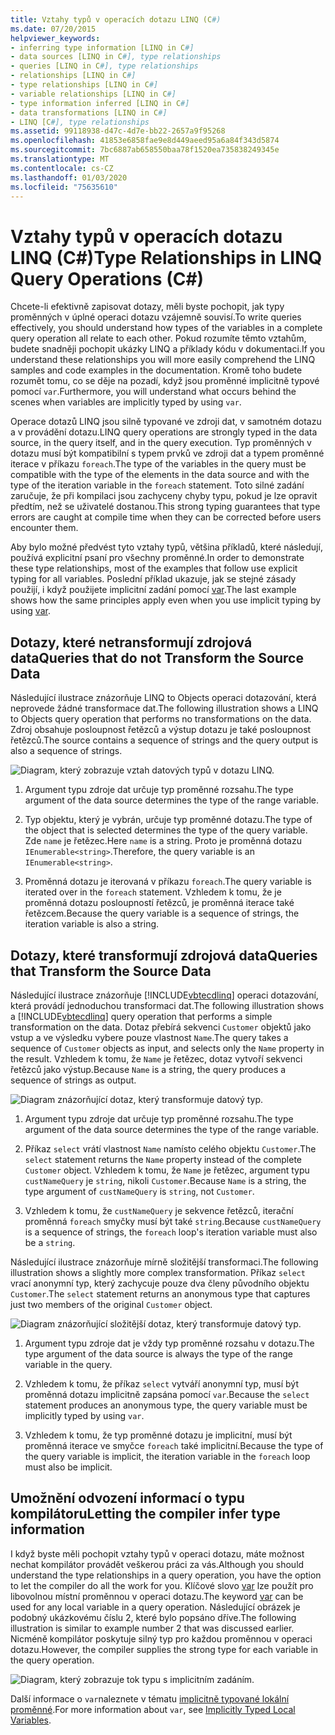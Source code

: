 ```yaml
---
title: Vztahy typů v operacích dotazu LINQ (C#)
ms.date: 07/20/2015
helpviewer_keywords:
- inferring type information [LINQ in C#]
- data sources [LINQ in C#], type relationships
- queries [LINQ in C#], type relationships
- relationships [LINQ in C#]
- type relationships [LINQ in C#]
- variable relationships [LINQ in C#]
- type information inferred [LINQ in C#]
- data transformations [LINQ in C#]
- LINQ [C#], type relationships
ms.assetid: 99118938-d47c-4d7e-bb22-2657a9f95268
ms.openlocfilehash: 41853e6858fae9e8d449aeed95a6a84f343d5874
ms.sourcegitcommit: 7bc6887ab658550baa78f1520ea735838249345e
ms.translationtype: MT
ms.contentlocale: cs-CZ
ms.lasthandoff: 01/03/2020
ms.locfileid: "75635610"
---
```

# <a name="type-relationships-in-linq-query-operations-c"></a><span data-ttu-id="2ec15-102">Vztahy typů v operacích dotazu LINQ (C#)</span><span class="sxs-lookup"><span data-stu-id="2ec15-102">Type Relationships in LINQ Query Operations (C#)</span></span>
<span data-ttu-id="2ec15-103">Chcete-li efektivně zapisovat dotazy, měli byste pochopit, jak typy proměnných v úplné operaci dotazu vzájemně souvisí.</span><span class="sxs-lookup"><span data-stu-id="2ec15-103">To write queries effectively, you should understand how types of the variables in a complete query operation all relate to each other.</span></span> <span data-ttu-id="2ec15-104">Pokud rozumíte těmto vztahům, budete snadněji pochopit ukázky LINQ a příklady kódu v dokumentaci.</span><span class="sxs-lookup"><span data-stu-id="2ec15-104">If you understand these relationships you will more easily comprehend the LINQ samples and code examples in the documentation.</span></span> <span data-ttu-id="2ec15-105">Kromě toho budete rozumět tomu, co se děje na pozadí, když jsou proměnné implicitně typové pomocí `var`.</span><span class="sxs-lookup"><span data-stu-id="2ec15-105">Furthermore, you will understand what occurs behind the scenes when variables are implicitly typed by using `var`.</span></span>  
  
 <span data-ttu-id="2ec15-106">Operace dotazů LINQ jsou silně typované ve zdroji dat, v samotném dotazu a v provádění dotazu.</span><span class="sxs-lookup"><span data-stu-id="2ec15-106">LINQ query operations are strongly typed in the data source, in the query itself, and in the query execution.</span></span> <span data-ttu-id="2ec15-107">Typ proměnných v dotazu musí být kompatibilní s typem prvků ve zdroji dat a typem proměnné iterace v příkazu `foreach`.</span><span class="sxs-lookup"><span data-stu-id="2ec15-107">The type of the variables in the query must be compatible with the type of the elements in the data source and with the type of the iteration variable in the `foreach` statement.</span></span> <span data-ttu-id="2ec15-108">Toto silné zadání zaručuje, že při kompilaci jsou zachyceny chyby typu, pokud je lze opravit předtím, než se uživatelé dostanou.</span><span class="sxs-lookup"><span data-stu-id="2ec15-108">This strong typing guarantees that type errors are caught at compile time when they can be corrected before users encounter them.</span></span>  
  
 <span data-ttu-id="2ec15-109">Aby bylo možné předvést tyto vztahy typů, většina příkladů, které následují, používá explicitní psaní pro všechny proměnné.</span><span class="sxs-lookup"><span data-stu-id="2ec15-109">In order to demonstrate these type relationships, most of the examples that follow use explicit typing for all variables.</span></span> <span data-ttu-id="2ec15-110">Poslední příklad ukazuje, jak se stejné zásady použijí, i když použijete implicitní zadání pomocí [var](../../../language-reference/keywords/var.md).</span><span class="sxs-lookup"><span data-stu-id="2ec15-110">The last example shows how the same principles apply even when you use implicit typing by using [var](../../../language-reference/keywords/var.md).</span></span>  
  
## <a name="queries-that-do-not-transform-the-source-data"></a><span data-ttu-id="2ec15-111">Dotazy, které netransformují zdrojová data</span><span class="sxs-lookup"><span data-stu-id="2ec15-111">Queries that do not Transform the Source Data</span></span>  
 <span data-ttu-id="2ec15-112">Následující ilustrace znázorňuje LINQ to Objects operaci dotazování, která neprovede žádné transformace dat.</span><span class="sxs-lookup"><span data-stu-id="2ec15-112">The following illustration shows a LINQ to Objects query operation that performs no transformations on the data.</span></span> <span data-ttu-id="2ec15-113">Zdroj obsahuje posloupnost řetězců a výstup dotazu je také posloupnost řetězců.</span><span class="sxs-lookup"><span data-stu-id="2ec15-113">The source contains a sequence of strings and the query output is also a sequence of strings.</span></span>  
  
 ![Diagram, který zobrazuje vztah datových typů v dotazu LINQ.](./media/type-relationships-in-linq-query-operations/linq-query-data-type-relation.png)  
  
1. <span data-ttu-id="2ec15-115">Argument typu zdroje dat určuje typ proměnné rozsahu.</span><span class="sxs-lookup"><span data-stu-id="2ec15-115">The type argument of the data source determines the type of the range variable.</span></span>  
  
2. <span data-ttu-id="2ec15-116">Typ objektu, který je vybrán, určuje typ proměnné dotazu.</span><span class="sxs-lookup"><span data-stu-id="2ec15-116">The type of the object that is selected determines the type of the query variable.</span></span> <span data-ttu-id="2ec15-117">Zde `name` je řetězec.</span><span class="sxs-lookup"><span data-stu-id="2ec15-117">Here `name` is a string.</span></span> <span data-ttu-id="2ec15-118">Proto je proměnná dotazu `IEnumerable<string>`.</span><span class="sxs-lookup"><span data-stu-id="2ec15-118">Therefore, the query variable is an `IEnumerable<string>`.</span></span>  
  
3. <span data-ttu-id="2ec15-119">Proměnná dotazu je iterovaná v příkazu `foreach`.</span><span class="sxs-lookup"><span data-stu-id="2ec15-119">The query variable is iterated over in the `foreach` statement.</span></span> <span data-ttu-id="2ec15-120">Vzhledem k tomu, že je proměnná dotazu posloupností řetězců, je proměnná iterace také řetězcem.</span><span class="sxs-lookup"><span data-stu-id="2ec15-120">Because the query variable is a sequence of strings, the iteration variable is also a string.</span></span>  
  
## <a name="queries-that-transform-the-source-data"></a><span data-ttu-id="2ec15-121">Dotazy, které transformují zdrojová data</span><span class="sxs-lookup"><span data-stu-id="2ec15-121">Queries that Transform the Source Data</span></span>  
 <span data-ttu-id="2ec15-122">Následující ilustrace znázorňuje [!INCLUDE[vbtecdlinq](~/includes/vbtecdlinq-md.md)] operaci dotazování, která provádí jednoduchou transformaci dat.</span><span class="sxs-lookup"><span data-stu-id="2ec15-122">The following illustration shows a [!INCLUDE[vbtecdlinq](~/includes/vbtecdlinq-md.md)] query operation that performs a simple transformation on the data.</span></span> <span data-ttu-id="2ec15-123">Dotaz přebírá sekvenci `Customer` objektů jako vstup a ve výsledku vybere pouze vlastnost `Name`.</span><span class="sxs-lookup"><span data-stu-id="2ec15-123">The query takes a sequence of `Customer` objects as input, and selects only the `Name` property in the result.</span></span> <span data-ttu-id="2ec15-124">Vzhledem k tomu, že `Name` je řetězec, dotaz vytvoří sekvenci řetězců jako výstup.</span><span class="sxs-lookup"><span data-stu-id="2ec15-124">Because `Name` is a string, the query produces a sequence of strings as output.</span></span>  
  
 ![Diagram znázorňující dotaz, který transformuje datový typ.](./media/type-relationships-in-linq-query-operations/linq-query-transform-data-type.png)  
  
1. <span data-ttu-id="2ec15-126">Argument typu zdroje dat určuje typ proměnné rozsahu.</span><span class="sxs-lookup"><span data-stu-id="2ec15-126">The type argument of the data source determines the type of the range variable.</span></span>  
  
2. <span data-ttu-id="2ec15-127">Příkaz `select` vrátí vlastnost `Name` namísto celého objektu `Customer`.</span><span class="sxs-lookup"><span data-stu-id="2ec15-127">The `select` statement returns the `Name` property instead of the complete `Customer` object.</span></span> <span data-ttu-id="2ec15-128">Vzhledem k tomu, že `Name` je řetězec, argument typu `custNameQuery` je `string`, nikoli `Customer`.</span><span class="sxs-lookup"><span data-stu-id="2ec15-128">Because `Name` is a string, the type argument of `custNameQuery` is `string`, not `Customer`.</span></span>  
  
3. <span data-ttu-id="2ec15-129">Vzhledem k tomu, že `custNameQuery` je sekvence řetězců, iterační proměnná `foreach` smyčky musí být také `string`.</span><span class="sxs-lookup"><span data-stu-id="2ec15-129">Because `custNameQuery` is a sequence of strings, the `foreach` loop's iteration variable must also be a `string`.</span></span>  
  
 <span data-ttu-id="2ec15-130">Následující ilustrace znázorňuje mírně složitější transformaci.</span><span class="sxs-lookup"><span data-stu-id="2ec15-130">The following illustration shows a slightly more complex transformation.</span></span> <span data-ttu-id="2ec15-131">Příkaz `select` vrací anonymní typ, který zachycuje pouze dva členy původního objektu `Customer`.</span><span class="sxs-lookup"><span data-stu-id="2ec15-131">The `select` statement returns an anonymous type that captures just two members of the original `Customer` object.</span></span>  
  
 ![Diagram znázorňující složitější dotaz, který transformuje datový typ.](./media/type-relationships-in-linq-query-operations/linq-complex-query-transform-data-type.png)  
  
1. <span data-ttu-id="2ec15-133">Argument typu zdroje dat je vždy typ proměnné rozsahu v dotazu.</span><span class="sxs-lookup"><span data-stu-id="2ec15-133">The type argument of the data source is always the type of the range variable in the query.</span></span>  
  
2. <span data-ttu-id="2ec15-134">Vzhledem k tomu, že příkaz `select` vytváří anonymní typ, musí být proměnná dotazu implicitně zapsána pomocí `var`.</span><span class="sxs-lookup"><span data-stu-id="2ec15-134">Because the `select` statement produces an anonymous type, the query variable must be implicitly typed by using `var`.</span></span>  
  
3. <span data-ttu-id="2ec15-135">Vzhledem k tomu, že typ proměnné dotazu je implicitní, musí být proměnná iterace ve smyčce `foreach` také implicitní.</span><span class="sxs-lookup"><span data-stu-id="2ec15-135">Because the type of the query variable is implicit, the iteration variable in the `foreach` loop must also be implicit.</span></span>  
  
## <a name="letting-the-compiler-infer-type-information"></a><span data-ttu-id="2ec15-136">Umožnění odvození informací o typu kompilátoru</span><span class="sxs-lookup"><span data-stu-id="2ec15-136">Letting the compiler infer type information</span></span>  
 <span data-ttu-id="2ec15-137">I když byste měli pochopit vztahy typů v operaci dotazu, máte možnost nechat kompilátor provádět veškerou práci za vás.</span><span class="sxs-lookup"><span data-stu-id="2ec15-137">Although you should understand the type relationships in a query operation, you have the option to let the compiler do all the work for you.</span></span> <span data-ttu-id="2ec15-138">Klíčové slovo [var](../../../language-reference/keywords/var.md) lze použít pro libovolnou místní proměnnou v operaci dotazu.</span><span class="sxs-lookup"><span data-stu-id="2ec15-138">The keyword [var](../../../language-reference/keywords/var.md) can be used for any local variable in a query operation.</span></span> <span data-ttu-id="2ec15-139">Následující obrázek je podobný ukázkovému číslu 2, které bylo popsáno dříve.</span><span class="sxs-lookup"><span data-stu-id="2ec15-139">The following illustration is similar to example number 2 that was discussed earlier.</span></span> <span data-ttu-id="2ec15-140">Nicméně kompilátor poskytuje silný typ pro každou proměnnou v operaci dotazu.</span><span class="sxs-lookup"><span data-stu-id="2ec15-140">However, the compiler supplies the strong type for each variable in the query operation.</span></span>  
  
 ![Diagram, který zobrazuje tok typu s implicitním zadáním.](./media/type-relationships-in-linq-query-operations/linq-type-flow-implicit-typing.png)  
  
 <span data-ttu-id="2ec15-142">Další informace o `var`naleznete v tématu [implicitně typované lokální proměnné](../../classes-and-structs/implicitly-typed-local-variables.md).</span><span class="sxs-lookup"><span data-stu-id="2ec15-142">For more information about `var`, see [Implicitly Typed Local Variables](../../classes-and-structs/implicitly-typed-local-variables.md).</span></span>  
